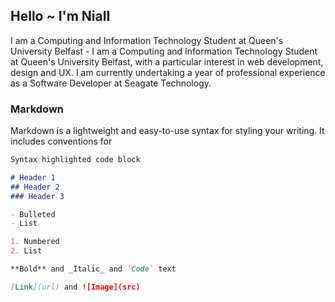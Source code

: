 ## Hello ~ I'm Niall

I am a Computing and Information Technology Student at Queen's University Belfast - I am a Computing and Information Technology Student at Queen's University Belfast, with a particular interest in web development, design and UX. I am currently undertaking a year of professional experience as a Software Developer at Seagate Technology. 

### Markdown

Markdown is a lightweight and easy-to-use syntax for styling your writing. It includes conventions for

```markdown
Syntax highlighted code block

# Header 1
## Header 2
### Header 3

- Bulleted
- List

1. Numbered
2. List

**Bold** and _Italic_ and `Code` text

[Link](url) and ![Image](src)
```


